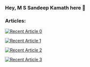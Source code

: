 ### Hey, M S Sandeep Kamath here 👋

### Articles:

<a target="_blank" href="https://medium.com/@msandeepcip/understanding-spring-boot-architecture-6083e2631bc6"><img src="https://github-readme-medium-recent-article.vercel.app/medium/@msandeepcip/0" alt="Recent Article 0"> 

<a target="_blank" href="https://medium.com/@msandeepcip/volley-glide-the-match-made-in-heaven-36e1ac6fbb9f"><img src="https://github-readme-medium-recent-article.vercel.app/medium/@msandeepcip/1" alt="Recent Article 1"> 

<a target="_blank" href="https://medium.com/@msandeepcip/why-view-binding-over-findviewbyid-in-android-9cbbaef2c7ef"><img src="https://github-readme-medium-recent-article.vercel.app/medium/@msandeepcip/2" alt="Recent Article 2"> 
  
  <a target="_blank" href="https://medium.com/@msandeepcip/why-kotlin-over-java-336c50fef9ed"><img src="https://github-readme-medium-recent-article.vercel.app/medium/@msandeepcip/3" alt="Recent Article 3"> 
  

